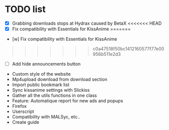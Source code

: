 # TODO list
 - [x] Grabbing downloads stops at Hydrax caused by BetaX
<<<<<<< HEAD
 - [x] Fix compatibility with Essentials for KissAnime
=======
 - [w] Fix compatibility with Essentials for KissAnime
>>>>>>> c0a47518f50bc1412160577f77e00956b511e2d3
 - [ ] Add hide announcements button
 - Custom style of the website
 - Mp4upload download from download section
 - Import public bookmark list
 - Sync kissanime settings with Slickiss
 - Gather all the utils functions in one class
 - Feature: Automatique report for new ads and popups
 - Firefox
 - Userscript
 - Compatibility with MALSyc, etc..
 - Create guide